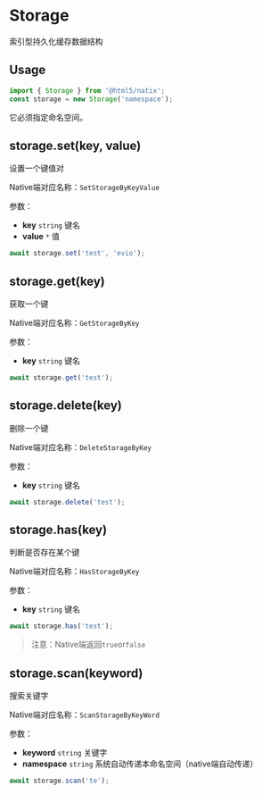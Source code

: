 # Storage

索引型持久化缓存数据结构

## Usage

```javascript
import { Storage } from '@html5/natix';
const storage = new Storage('namespace');
```

它必须指定命名空间。

## storage.set(key, value)

设置一个键值对

Native端对应名称：`SetStorageByKeyValue`

参数：

- **key** `string` 键名
- **value** `*` 值

```javascript
await storage.set('test', 'evio');
```

## storage.get(key)

获取一个键

Native端对应名称：`GetStorageByKey`

参数：

- **key** `string` 键名

```javascript
await storage.get('test');
```

## storage.delete(key)

删除一个键

Native端对应名称：`DeleteStorageByKey`

参数：

- **key** `string` 键名

```javascript
await storage.delete('test');
```

## storage.has(key)

判断是否存在某个键

Native端对应名称：`HasStorageByKey`

参数：

- **key** `string` 键名

```javascript
await storage.has('test');
```

> 注意：Native端返回`true`or`false`

## storage.scan(keyword)

搜索关键字

Native端对应名称：`ScanStorageByKeyWord`

参数：

- **keyword** `string` 关键字
- **namespace** `string` 系统自动传递本命名空间（native端自动传递）

```javascript
await storage.scan('te');
```